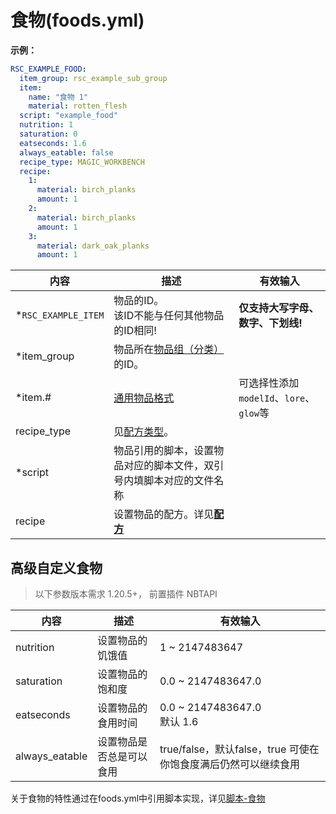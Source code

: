 # 食物(foods.yml)

**示例：**

```yaml
RSC_EXAMPLE_FOOD:
  item_group: rsc_example_sub_group
  item:
    name: "食物 1"
    material: rotten_flesh
  script: "example_food"
  nutrition: 1
  saturation: 0
  eatseconds: 1.6
  always_eatable: false
  recipe_type: MAGIC_WORKBENCH
  recipe:
    1:
      material: birch_planks
      amount: 1
    2:
      material: birch_planks
      amount: 1
    3:
      material: dark_oak_planks
      amount: 1
```

| 内容 | 描述 | 有效输入 |
| --- | ----------- | ----------------- |
| \*`RSC_EXAMPLE_ITEM` | 物品的ID。<br>该ID不能与任何其他物品的ID相同! | **仅支持大写字母、数字、下划线!** |
| \*item_group | 物品所在[物品组（分类）](file/groups.md)的ID。 |
| \*item.# | [通用物品格式](format/universal-item-format.md)| 可选择性添加`modelId`、`lore`、`glow`等 |
| recipe_type | 见[配方类型](file/recipe_type.md)。 |
| \*script | 物品引用的脚本，设置物品对应的脚本文件，双引号内填脚本对应的文件名称 |
| recipe | 设置物品的配方。详见[**配方**](format/recipe.md) |

## 高级自定义食物

> 以下参数版本需求 1.20.5+， 前置插件 NBTAPI

| 内容 | 描述 | 有效输入 |
| --- | ----------- | ----------------- |
| nutrition | 设置物品的饥饿值 | 1 ~ 2147483647 |
| saturation | 设置物品的饱和度 | 0.0 ~ 2147483647.0 |
| eatseconds | 设置物品的食用时间 | 0.0 ~ 2147483647.0 <br> 默认 1.6 |
| always_eatable | 设置物品是否总是可以食用 | true/false，默认false，true 可使在你饱食度满后仍然可以继续食用 |

关于食物的特性通过在foods.yml中引用脚本实现，详见[脚本-食物](scripts-basic/foods.md)
